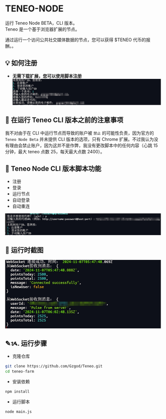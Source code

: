 # TENEO-NODE

运行 Teneo Node BETA，CLI 版本。<br>
Teneo 是一个基于浏览器扩展的节点。<br>

通过运行一个访问公共社交媒体数据的节点，您可以获得 $TENEO 代币的报酬。。

## 💡 如何注册

- **无需下载扩展，您可以使用脚本注册**
![alt text](image.png)

## 🚨 在运行 Teneo CLI 版本之前的注意事项

我不对由于在 CLI 中运行节点而导致的账户被 `禁止` 的可能性负责，因为官方的 `Teneo Node Beta` 并未提供 CLI 版本的选项，只有 Chrome 扩展。不过我认为没有理由会禁止账户，因为这并不是作弊，我没有更改脚本中的任何内容（心跳 15 分钟，最大 teneo 点数 25，每天最大点数 2400）。

## 📎 Teneo Node CLI 版本脚本功能

- 注册
- 登录
- 运行节点
- 自动登录
- 自动重连

![alt text](image-2.png)

## 📌 运行时截图

![alt text](image-1.png)

## ✎ᝰ. 运行步骤
- 克隆仓库
```bash
git clone https://github.com/Gzgod/Teneo.git
cd teneo-farm
```
- 安装依赖
```bash
npm install
```
- 运行脚本
```bash
node main.js
```
